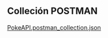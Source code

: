 ## Colleción POSTMAN

[PokeAPI.postman_collection.json](https://github.com/user-attachments/files/22993654/PokeAPI.postman_collection.json)
